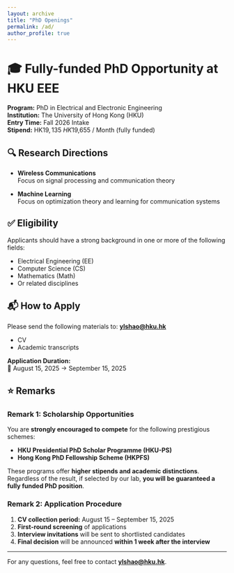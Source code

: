 ```yaml
---
layout: archive
title: "PhD Openings"
permalink: /ad/
author_profile: true
---
```


# 🎓 Fully-funded PhD Opportunity at HKU EEE

**Program:** PhD in Electrical and Electronic Engineering  
**Institution:** The University of Hong Kong (HKU)  
**Entry Time:** Fall 2026 Intake  
**Stipend:** HK$19,135 ~ HK$19,655 / Month (fully funded)

## 🔍 Research Directions

- **Wireless Communications**  
  Focus on signal processing and communication theory

- **Machine Learning**  
  Focus on optimization theory and learning for communication systems

## ✅ Eligibility

Applicants should have a strong background in one or more of the following fields:
- Electrical Engineering (EE)  
- Computer Science (CS)  
- Mathematics (Math)  
- Or related disciplines

## 📬 How to Apply

Please send the following materials to: **ylshao@hku.hk**
- CV
- Academic transcripts

**Application Duration:**  
📅 August 15, 2025 → September 15, 2025

## ⭐ Remarks

### Remark 1: Scholarship Opportunities  
You are **strongly encouraged to compete** for the following prestigious schemes:
- **HKU Presidential PhD Scholar Programme (HKU-PS)**  
- **Hong Kong PhD Fellowship Scheme (HKPFS)**  

These programs offer **higher stipends and academic distinctions**.  
Regardless of the result, if selected by our lab, **you will be guaranteed a fully funded PhD position**.

### Remark 2: Application Procedure
1. **CV collection period:** August 15 – September 15, 2025  
2. **First-round screening** of applications  
3. **Interview invitations** will be sent to shortlisted candidates  
4. **Final decision** will be announced **within 1 week after the interview**

---

For any questions, feel free to contact **ylshao@hku.hk**.


